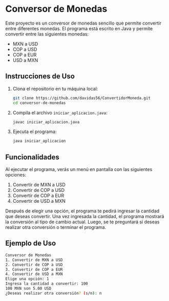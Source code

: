 # Conversor de Monedas

Este proyecto es un conversor de monedas sencillo que permite convertir entre diferentes monedas. El programa está escrito en Java y permite convertir entre las siguientes monedas:

- MXN a USD
- COP a USD
- COP a EUR
- USD a MXN

## Instrucciones de Uso

1. Clona el repositorio en tu máquina local:
    ```sh
    git clone https://github.com/davidas56/ConvertidorMoneda.git
    cd conversor-de-monedas
    ```

2. Compila el archivo `iniciar_aplicacion.java`:
    ```sh
    javac iniciar_aplicacion.java
    ```

3. Ejecuta el programa:
    ```sh
    java iniciar_aplicacion
    ```

## Funcionalidades

Al ejecutar el programa, verás un menú en pantalla con las siguientes opciones:

1. Convertir de MXN a USD
2. Convertir de COP a USD
3. Convertir de COP a EUR
4. Convertir de USD a MXN

Después de elegir una opción, el programa te pedirá ingresar la cantidad que deseas convertir. Una vez ingresada la cantidad, el programa mostrará la conversión al tipo de cambio actual. Luego, se te preguntará si deseas realizar otra conversión o terminar el programa.

## Ejemplo de Uso

```sh
Conversor de Monedas
1. Convertir de MXN a USD
2. Convertir de COP a USD
3. Convertir de COP a EUR
4. Convertir de USD a MXN
Elige una opción: 1
Ingresa la cantidad a convertir: 100
100 MXN son 5.00 USD
¿Deseas realizar otra conversión? (s/n): n
